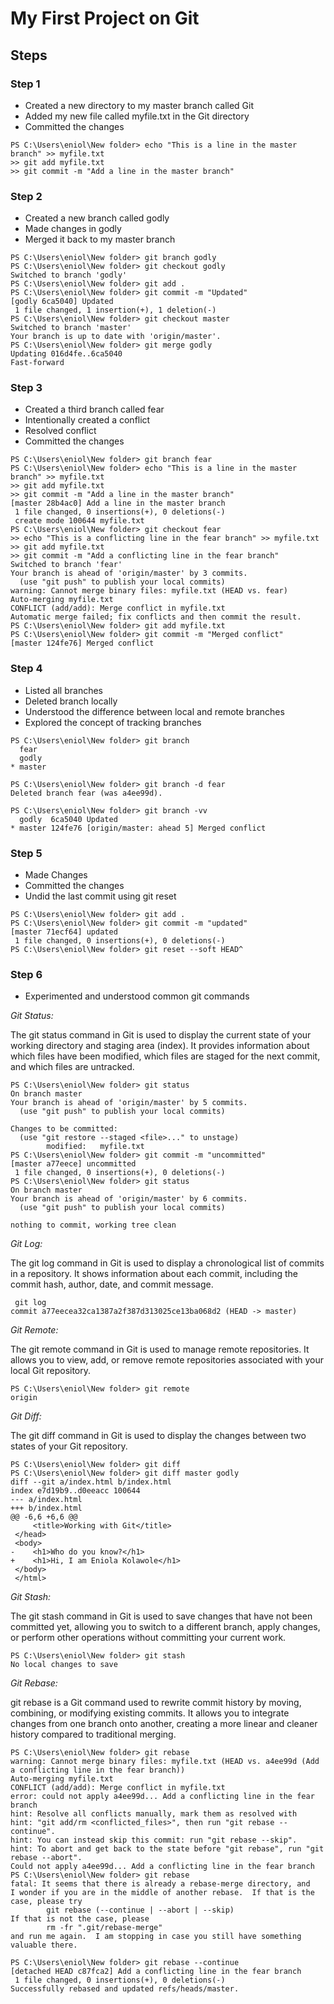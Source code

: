 # My First Project on Git
## Steps 
### Step 1
- Created a new directory to my master branch called Git
- Added my new file called myfile.txt in the Git directory
- Committed the changes
```
PS C:\Users\eniol\New folder> echo "This is a line in the master branch" >> myfile.txt
>> git add myfile.txt
>> git commit -m "Add a line in the master branch"
```
### Step 2
- Created a new branch called godly
- Made changes in godly
- Merged it back to my master branch

```
PS C:\Users\eniol\New folder> git branch godly
PS C:\Users\eniol\New folder> git checkout godly
Switched to branch 'godly'
PS C:\Users\eniol\New folder> git add .
PS C:\Users\eniol\New folder> git commit -m "Updated"
[godly 6ca5040] Updated
 1 file changed, 1 insertion(+), 1 deletion(-)
PS C:\Users\eniol\New folder> git checkout master
Switched to branch 'master'
Your branch is up to date with 'origin/master'.
PS C:\Users\eniol\New folder> git merge godly
Updating 016d4fe..6ca5040
Fast-forward

```
### Step 3
- Created a third branch called fear
- Intentionally created a conflict
- Resolved conflict
- Committed the changes
```
PS C:\Users\eniol\New folder> git branch fear
PS C:\Users\eniol\New folder> echo "This is a line in the master branch" >> myfile.txt
>> git add myfile.txt
>> git commit -m "Add a line in the master branch"
[master 28b4ac0] Add a line in the master branch
 1 file changed, 0 insertions(+), 0 deletions(-)
 create mode 100644 myfile.txt
PS C:\Users\eniol\New folder> git checkout fear
>> echo "This is a conflicting line in the fear branch" >> myfile.txt
>> git add myfile.txt
>> git commit -m "Add a conflicting line in the fear branch"
Switched to branch 'fear'
Your branch is ahead of 'origin/master' by 3 commits.
  (use "git push" to publish your local commits)
warning: Cannot merge binary files: myfile.txt (HEAD vs. fear)
Auto-merging myfile.txt
CONFLICT (add/add): Merge conflict in myfile.txt
Automatic merge failed; fix conflicts and then commit the result.
PS C:\Users\eniol\New folder> git add myfile.txt
PS C:\Users\eniol\New folder> git commit -m "Merged conflict"
[master 124fe76] Merged conflict
```
### Step 4
- Listed all branches
- Deleted branch locally
- Understood the difference between local and remote branches
- Explored the concept of tracking branches
```
PS C:\Users\eniol\New folder> git branch
  fear
  godly
* master

PS C:\Users\eniol\New folder> git branch -d fear
Deleted branch fear (was a4ee99d).

PS C:\Users\eniol\New folder> git branch -vv
  godly  6ca5040 Updated
* master 124fe76 [origin/master: ahead 5] Merged conflict
```
### Step 5
- Made Changes
- Committed the changes
- Undid the last commit using git reset
```
PS C:\Users\eniol\New folder> git add .
PS C:\Users\eniol\New folder> git commit -m "updated"
[master 71ecf64] updated
 1 file changed, 0 insertions(+), 0 deletions(-)
PS C:\Users\eniol\New folder> git reset --soft HEAD^
```
### Step 6
- Experimented and understood common git commands

_Git Status:_

The git status command in Git is used to display the current state of your working directory and staging area (index). It provides information about which files have been modified, which files are staged for the next commit, and which files are untracked.
```
PS C:\Users\eniol\New folder> git status
On branch master
Your branch is ahead of 'origin/master' by 5 commits.
  (use "git push" to publish your local commits)

Changes to be committed:
  (use "git restore --staged <file>..." to unstage)
        modified:   myfile.txt
PS C:\Users\eniol\New folder> git commit -m "uncommitted"
[master a77eece] uncommitted
 1 file changed, 0 insertions(+), 0 deletions(-)
PS C:\Users\eniol\New folder> git status
On branch master
Your branch is ahead of 'origin/master' by 6 commits.
  (use "git push" to publish your local commits)

nothing to commit, working tree clean
```
_Git Log:_

The git log command in Git is used to display a chronological list of commits in a repository. It shows information about each commit, including the commit hash, author, date, and commit message.
```
 git log
commit a77eecea32ca1387a2f387d313025ce13ba068d2 (HEAD -> master)
```
_Git Remote:_

The git remote command in Git is used to manage remote repositories. It allows you to view, add, or remove remote repositories associated with your local Git repository.
```
PS C:\Users\eniol\New folder> git remote
origin
```

_Git Diff:_

The git diff command in Git is used to display the changes between two states of your Git repository.
```
PS C:\Users\eniol\New folder> git diff
PS C:\Users\eniol\New folder> git diff master godly
diff --git a/index.html b/index.html
index e7d19b9..d0eeacc 100644
--- a/index.html
+++ b/index.html
@@ -6,6 +6,6 @@
     <title>Working with Git</title>
 </head>
 <body>
-    <h1>Who do you know?</h1>
+    <h1>Hi, I am Eniola Kolawole</h1>
 </body>
 </html>
```
_Git Stash:_

The git stash command in Git is used to save changes that have not been committed yet, allowing you to switch to a different branch, apply changes, or perform other operations without committing your current work.
```
PS C:\Users\eniol\New folder> git stash
No local changes to save
```
_Git Rebase:_

git rebase is a Git command used to rewrite commit history by moving, combining, or modifying existing commits. It allows you to integrate changes from one branch onto another, creating a more linear and cleaner history compared to traditional merging.
```
PS C:\Users\eniol\New folder> git rebase
warning: Cannot merge binary files: myfile.txt (HEAD vs. a4ee99d (Add a conflicting line in the fear branch))
Auto-merging myfile.txt
CONFLICT (add/add): Merge conflict in myfile.txt
error: could not apply a4ee99d... Add a conflicting line in the fear branch
hint: Resolve all conflicts manually, mark them as resolved with
hint: "git add/rm <conflicted_files>", then run "git rebase --continue".
hint: You can instead skip this commit: run "git rebase --skip".
hint: To abort and get back to the state before "git rebase", run "git rebase --abort".
Could not apply a4ee99d... Add a conflicting line in the fear branch
PS C:\Users\eniol\New folder> git rebase
fatal: It seems that there is already a rebase-merge directory, and
I wonder if you are in the middle of another rebase.  If that is the
case, please try
        git rebase (--continue | --abort | --skip)
If that is not the case, please
        rm -fr ".git/rebase-merge"
and run me again.  I am stopping in case you still have something
valuable there.

PS C:\Users\eniol\New folder> git rebase --continue
[detached HEAD c87fca2] Add a conflicting line in the fear branch
 1 file changed, 0 insertions(+), 0 deletions(-)
Successfully rebased and updated refs/heads/master.
```

